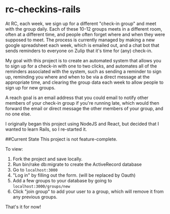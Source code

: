 # rc-checkins-rails


At RC, each week, we sign up for a different "check-in group" and meet with the group daily. Each of these 10-12 groups meets in a different room, often at a different time, and people often forget where and when they were supposed to meet.  The process is currently managed by making a new google spreadsheet each week, which is emailed out, and a chat bot that sends reminders to everyone on Zulip that it's time for (any) check-in.

My goal with this project is to create an automated system that allows you to sign up for a check-in with one to two clicks, and automates all of the reminders associated with the system, such as sending a reminder to sign up, reminding you where and when to be via a direct message at the appropriate time, and clearing the group data each week to allow people to sign up for new groups.

A reach goal is an email address that you could email to notify other members of your check-in group if you're running late, which would then forward the email or direct message the other members of your group, and no one else.

I originally began this project using NodeJS and React, but decided that I wanted to learn Rails, so I re-started it.

##Current State
This project is not feature-complete.

To view:

1. Fork the project and save locally.
2. Run bin/rake db:migrate to create the ActiveRecord database
3. Go to `localhost:3000`
4. "Log in" by filling out the form. (will be replaced by Oauth)
5. Add a few groups to your database by going to `localhost:3000/groups/new`
6. Click "join group" to add your user to a group, which will remove it from any previous groups.

That's it for now!

